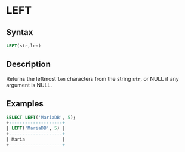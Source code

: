 # LEFT

## Syntax

```sql
LEFT(str,len)
```

## Description

Returns the leftmost `len` characters from the string `str`, or NULL if
any argument is NULL.

## Examples

```sql
SELECT LEFT('MariaDB', 5);
+--------------------+
| LEFT('MariaDB', 5) |
+--------------------+
| Maria              |
+--------------------+
```